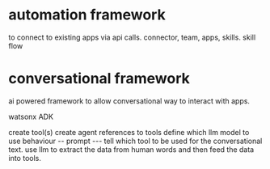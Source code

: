 # automation framework
  to connect to existing apps via api calls.
  connector, team, apps, skills. skill flow
# conversational framework
  ai powered framework to allow conversational way to interact with apps.


watsonx ADK

create tool(s)
create agent
   references to tools
   define which llm model to use
   behaviour -- prompt --- tell which tool to be used for the conversational text. use llm to extract the data from human words and then feed the data into tools.
  
